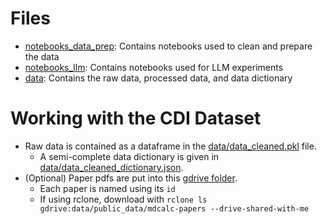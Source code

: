 # Files
- [notebooks_data_prep](notebooks_data_prep): Contains notebooks used to clean and prepare the data
- [notebooks_llm](notebooks_llm): Contains notebooks used for LLM experiments
- [data](data): Contains the raw data, processed data, and data dictionary

# Working with the CDI Dataset
- Raw data is contained as a dataframe in the [data/data_cleaned.pkl](data/data_cleaned.pkl) file.
  - A semi-complete data dictionary is given in [data/data_cleaned_dictionary.json](data/data_cleaned_dictionary.json).
- (Optional) Paper pdfs are put into this [gdrive folder](https://drive.google.com/drive/folders/1OUXtsddxEAOl3tKEZegBQSwArUecb-6J).
  - Each paper is named using its `id`
  - If using rclone, download with `rclone ls gdrive:data/public_data/mdcalc-papers --drive-shared-with-me`
